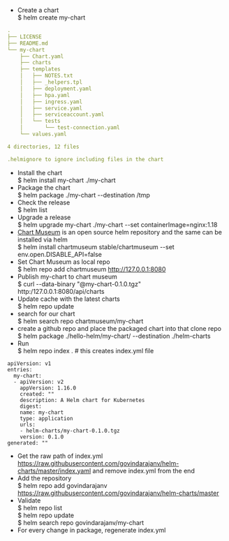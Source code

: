 - Create a chart </br> $ helm create my-chart
```yaml
.
├── LICENSE
├── README.md
└── my-chart
    ├── Chart.yaml
    ├── charts
    ├── templates
    │   ├── NOTES.txt
    │   ├── _helpers.tpl
    │   ├── deployment.yaml
    │   ├── hpa.yaml
    │   ├── ingress.yaml
    │   ├── service.yaml
    │   ├── serviceaccount.yaml
    │   └── tests
    │       └── test-connection.yaml
    └── values.yaml

4 directories, 12 files

.helmignore to ignore including files in the chart
```
- Install the chart </br> $ helm install my-chart ./my-chart
- Package the chart </br> $ helm package ./my-chart --destination /tmp
- Check the release </br> $ helm list
- Upgrade a release </br> $ helm upgrade my-chart ./my-chart --set containerImage=nginx:1.18
- [Chart Museum](https://chartmuseum.com/) is an open source helm repository and the same can be installed via helm </br> $ helm install chartmuseum stable/chartmuseum --set env.open.DISABLE_API=false
- Set Chart Museum as local repo </br> $ helm repo add chartmuseum http://127.0.0.1:8080 
- Publish my-chart to chart museum </br> $ curl --data-binary "@my-chart-0.1.0.tgz" http:/127.0.0.1:8080/api/charts
- Update cache with the latest charts </br> $ helm repo update
- search for our chart </br> $ helm search repo chartmuseum/my-chart
- create a github repo and place the packaged chart into that clone repo </br> $ helm package ./hello-helm/my-chart/ --destination ./helm-charts
- Run </br> $ helm repo index .  # this creates index.yml file
```
apiVersion: v1
entries:
  my-chart:
  - apiVersion: v2
    appVersion: 1.16.0
    created: ""
    description: A Helm chart for Kubernetes
    digest: 
    name: my-chart
    type: application
    urls:
    - helm-charts/my-chart-0.1.0.tgz
    version: 0.1.0
generated: ""
```
- Get the raw path of index.yml </br> https://raw.githubusercontent.com/govindarajanv/helm-charts/master/index.yaml and remove index.yml from the end
- Add the repository </br> $ helm repo add govindarajanv https://raw.githubusercontent.com/govindarajanv/helm-charts/master
- Validate </br> $ helm repo list </br> $  helm repo update </br> $ helm search repo govindarajanv/my-chart
- For every change in package, regenerate index.yml
